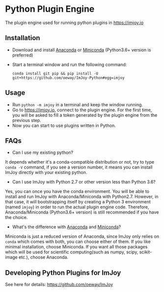 # Python Plugin Engine
The plugin engine used for running python plugins in https://imjoy.io

## Installation
  * Download and install [Anaconda](https://www.anaconda.com/download/) or [Miniconda](https://conda.io/miniconda.html) (Python3.6+ version is preferred)
  * Start a terminal window and run the following command:
  
    ```conda install git pip && pip install -U git+https://github.com/oeway/ImJoy-Python#egg=imjoy```

## Usage
  * Run `python -m imjoy` in a terminal and keep the window running.
  * Go to https://imjoy.io, connect to the plugin engine. For the first time, you will be asked to fill a token generated by the plugin engine from the previous step.
  * Now you can start to use plugins written in Python.

## FAQs
 * Can I use my existing python?
 
  It depends whether it's a conda-compatible distribution or not, try to type `conda -V` command, if you see a version number, it means you can install ImJoy directly with your existing python.
 * Can I use ImJoy with Python 2.7 or other version less than Python 3.6?
 
  Yes, you can once you have the conda environment. You will be able to install and run ImJoy with Anaconda/Miniconda with Python2.7. However, in that case, it will bootstrapping itself by creating a Python 3 environment (named `imjoy`) in order to run the actual plugin engine code. Therefore, Anaconda/Miniconda (Python3.6+ version) is still recommended if you have the choice.
 * What's the difference with [Anaconda](https://www.anaconda.com/download/) and [Miniconda](https://conda.io/miniconda.html)?
 
 Miniconda is just a reduced version of Anaconda, since ImJoy only relies on `conda` which comes with both, you can choose either of them. If you like minimal installation, choose Miniconda. If you want all those packages which will be used for scientific computing(such as numpy, scipy, scikit-image etc.), choose Anaconda.


## Developing Python Plugins for ImJoy

See here for details: https://github.com/oeway/ImJoy

